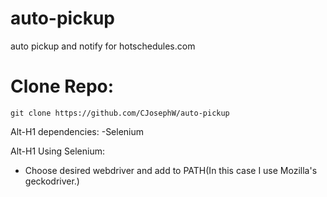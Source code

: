 # auto-pickup
 auto pickup and notify for hotschedules.com

# Clone Repo:
`git clone https://github.com/CJosephW/auto-pickup`

Alt-H1 dependencies:
-Selenium

Alt-H1 Using Selenium:
- Choose desired webdriver and add to PATH(In this case I use Mozilla's geckodriver.)

